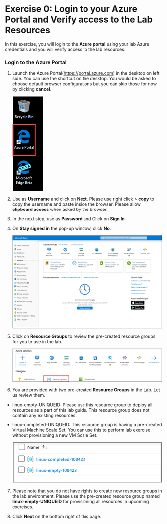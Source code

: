 # Exercise 0: Login to your Azure Portal and Verify access to the Lab Resources

In this exercise, you will login to the **Azure portal** using your lab Azure credentials and you will verify access to the lab resources.


### Login to the Azure Portal 

1. Launch the Azure Portal(https://portal.azure.com) in the desktop on left side. You can use the shortcut on the desktop. You would be asked to choose default browser configurations but you can skip those for now by clicking **cancel**. 

   ![](images/azureportal.png)

2. Use **<inject key="AzureAdUserEmail"></inject>** as **Username** and click on **Next**.  Please use right click > **copy** to copy the username and paste inside the browser. Please allow **clipboard access** when asked by the browser. 

3. In the next step, use **<inject key="AzureAdUserPassword"></inject>** as **Password**  and Click on **Sign In**

4. On **Stay signed in** the pop-up window, click **No**.

   ![](images/fpage.png)
   
5. Click on **Resource Groups** to review the pre-created resource groups for you to use in the lab. 

   ![](images/linux1.png)
   
6. You are provided with two pre-created **Resource Groups** in the Lab. Let us review them.

* linux-empty-UNIQUEID: Please use this resource group to deploy all resources as a part of this lab guide. This resource group does not contain any existing resources. 

* linux-completed-UNIQUEID: This resource group is having a pre-created Virtual Machine Scale Set. You can use this to perform lab exercise without provisioning a new VM Scale Set. 

  ![](images/linux2.png)

7. Please note that you do not have rights to create new resource groups in the lab environment. Please use the pre-created resource group named **linux-empty-UNIQUEID** for provisioning all resources in upcoming exercises.  

8. Click **Next** on the bottom right of this page.


